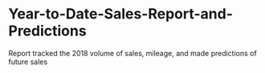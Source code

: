 # Year-to-Date-Sales-Report-and-Predictions
Report tracked the 2018 volume of sales, mileage, and made predictions of future sales
